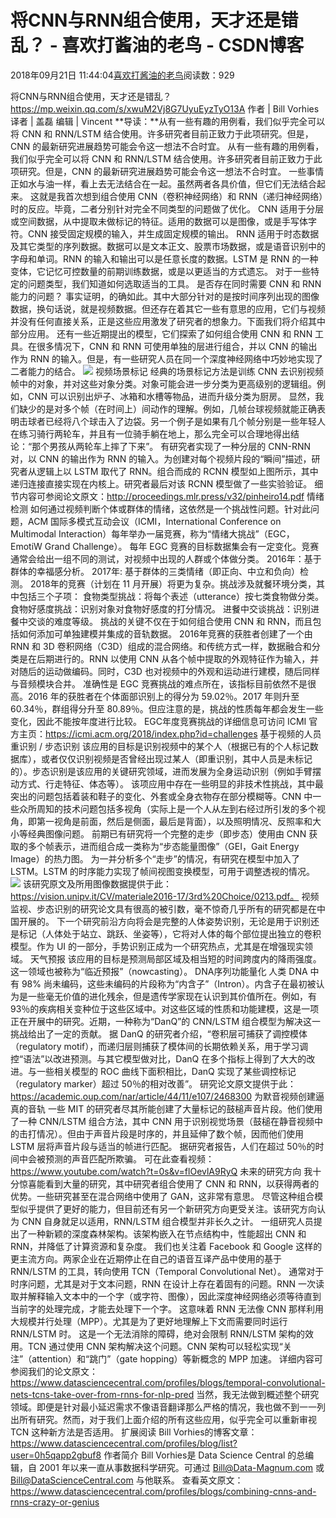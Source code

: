 
# 将CNN与RNN组合使用，天才还是错乱？ - 喜欢打酱油的老鸟 - CSDN博客


2018年09月21日 11:44:04[喜欢打酱油的老鸟](https://me.csdn.net/weixin_42137700)阅读数：929


将CNN与RNN组合使用，天才还是错乱？
https://mp.weixin.qq.com/s/xwuM2Vj8G7UyuEyzTyO13A
作者 | Bill Vorhies 译者 | 盖磊 编辑 | Vincent
**导读：**从有一些有趣的用例看，我们似乎完全可以将 CNN 和 RNN/LSTM 结合使用。许多研究者目前正致力于此项研究。但是，CNN 的最新研究进展趋势可能会令这一想法不合时宜。
从有一些有趣的用例看，我们似乎完全可以将 CNN 和 RNN/LSTM 结合使用。许多研究者目前正致力于此项研究。但是，CNN 的最新研究进展趋势可能会令这一想法不合时宜。
一些事情正如水与油一样，看上去无法结合在一起。虽然两者各具价值，但它们无法结合起来。
这就是我首次想到组合使用 CNN（卷积神经网络）和 RNN（递归神经网络）时的反应。毕竟，二者分别针对完全不同类型的问题做了优化。
CNN 适用于分层或空间数据，从中提取未做标记的特征。适用的数据可以是图像，或是手写体字符。CNN 接受固定规模的输入，并生成固定规模的输出。
RNN 适用于时态数据及其它类型的序列数据。数据可以是文本正文、股票市场数据，或是语音识别中的字母和单词。RNN 的输入和输出可以是任意长度的数据。LSTM 是 RNN 的一种变体，它记忆可控数量的前期训练数据，或是以更适当的方式遗忘。
对于一些特定的问题类型，我们知道如何选取适当的工具。
是否存在同时需要 CNN 和 RNN 能力的问题？
事实证明，的确如此。其中大部分针对的是按时间序列出现的图像数据，换句话说，就是视频数据。但还存在着其它一些有意思的应用，它们与视频并没有任何直接关系，正是这些应用激发了研究者的想象力。下面我们将介绍其中部分应用。
还有一些近期提出的模型，它们探索了如何组合使用 CNN 和 RNN 工具。在很多情况下，CNN 和 RNN 可使用单独的层进行组合，并以 CNN 的输出作为 RNN 的输入。但是，有一些研究人员在同一个深度神经网络中巧妙地实现了二者能力的结合。
![](https://img-blog.csdn.net/20180921114312236?watermark/2/text/aHR0cHM6Ly9ibG9nLmNzZG4ubmV0L3dlaXhpbl80MjEzNzcwMA==/font/5a6L5L2T/fontsize/400/fill/I0JBQkFCMA==/dissolve/70)
视频场景标记
经典的场景标记方法是训练 CNN 去识别视频帧中的对象，并对这些对象分类。对象可能会进一步分类为更高级别的逻辑组。例如，CNN 可以识别出炉子、冰箱和水槽等物品，进而升级分类为厨房。
显然，我们缺少的是对多个帧（在时间上）间动作的理解。例如，几帧台球视频就能正确表明击球者已经将八个球击入了边袋。另一个例子是如果有几个帧分别是一些年轻人在练习骑行两轮车，并且有一位骑手躺在地上，那么完全可以合理地得出结论：“那个男孩从两轮车上摔了下来”。
有研究者实现了一种分层的 CNN-RNN 对，以 CNN 的输出作为 RNN 的输入。为创建对每个视频片段的“瞬间”描述，研究者从逻辑上以 LSTM 取代了 RNN。组合而成的 RCNN 模型如上图所示，其中递归连接直接实现在内核上。研究者最后对该 RCNN 模型做了一些实验验证。
细节内容可参阅论文原文：http://proceedings.mlr.press/v32/pinheiro14.pdf
情绪检测
如何通过视频判断个体或群体的情绪，这依然是一个挑战性问题。针对此问题，ACM 国际多模式互动会议（ICMI，International Conference on Multimodal Interaction）每年举办一届竞赛，称为“情绪大挑战”（EGC，EmotiW Grand Challenge）。
每年 EGC 竞赛的目标数据集会有一定变化。竞赛通常会给出一组不同的测试，对视频中出现的人群或个体做分类。
2016年：基于群体的幸福感分析。
2017年: 基于群体的三类情绪（即正向、中立和负向）检测。
2018年的竞赛（计划在 11 月开展）将更为复杂。挑战涉及就餐环境分类，其中包括三个子项：
食物类型挑战：将每个表述（utterance）按七类食物做分类。
食物好感度挑战：识别对象对食物好感度的打分情况。
进餐中交谈挑战：识别进餐中交谈的难度等级。
挑战的关键不仅在于如何组合使用 CNN 和 RNN，而且包括如何添加可单独建模并集成的音轨数据。
2016年竞赛的获胜者创建了一个由 RNN 和 3D 卷积网络（C3D）组成的混合网络。和传统方式一样，数据融合和分类是在后期进行的。RNN 以使用 CNN 从各个帧中提取的外观特征作为输入，并对随后的运动做编码。同时，C3D 也对视频中的外观和运动进行建模，随后同样与音频模块合并。
准确性是 EGC 竞赛挑战的难点所在，该指标目前依然不是很高。2016 年的获胜者在个体面部识别上的得分为 59.02％。2017 年则升至 60.34％，群组得分升至 80.89％。但应注意的是，挑战的性质每年都会发生一些变化，因此不能按年度进行比较。
EGC年度竞赛挑战的详细信息可访问 ICMI 官方主页：https://icmi.acm.org/2018/index.php?id=challenges
基于视频的人员重识别 / 步态识别
该应用的目标是识别视频中的某个人（根据已有的个人标记数据库），或者仅仅识别视频是否曾经出现过某人（即重识别，其中人员是未标记的）。步态识别是该应用的关键研究领域，进而发展为全身运动识别（例如手臂摆动方式、行走特征、体态等）。
该项应用中存在一些明显的非技术性挑战，其中最突出的问题包括着装和鞋子的变化、外套或全身衣物存在部分模糊等。CNN 中一些众所周知的技术问题包括多视角（实际上是一个人从左到右经过所引发的多个视角，即第一视角是前面，然后是侧面，最后是背面），以及照明情况、反照率和大小等经典图像问题。
前期已有研究将一个完整的走步（即步态）使用由 CNN 获取的多个帧表示，进而组合成一类称为“步态能量图像”（GEI，Gait Energy Image）的热力图。
为一并分析多个“走步”的情况，有研究在模型中加入了 LSTM。LSTM 的时序能力实现了帧间视图变换模型，可用于调整透视的情况。
![](https://img-blog.csdn.net/20180921114335932?watermark/2/text/aHR0cHM6Ly9ibG9nLmNzZG4ubmV0L3dlaXhpbl80MjEzNzcwMA==/font/5a6L5L2T/fontsize/400/fill/I0JBQkFCMA==/dissolve/70)
该研究原文及所用图像数据提供于此：https://vision.unipv.it/CV/materiale2016-17/3rd%20Choice/0213.pdf。
视频监视、步态识别的研究论文具有很高的被引数，毫不惊奇几乎所有的研究都是在中国开展的。
下一个研究前沿方向将会是完整的人体姿势识别，无论是用于识别还是标记（人体处于站立、跳跃、坐姿等），它将对人体的每个部位提出独立的卷积模型。作为 UI 的一部分，手势识别正成为一个研究热点，尤其是在增强现实领域。
天气预报
该应用的目标是预测局部区域及相当短的时间跨度内的降雨强度。这一领域也被称为“临近预报”（nowcasting）。
DNA序列功能量化
人类 DNA 中有 98% 尚未编码，这些未编码的片段称为“内含子”（Intron）。内含子在最初被认为是一些毫无价值的进化残余，但是遗传学家现在认识到其价值所在。例如，有 93％的疾病相关变种位于这些区域中。对这些区域的性质和功能建模，这是一项正在开展中的研究。近期，一种称为“DanQ”的 CNN/LSTM 组合模型为解决这一挑战给出了一定的贡献。
据 DanQ 的研究者介绍，“卷积层可捕获了调控模体（regulatory motif），而递归层则捕获了模体间的长期依赖关系，用于学习调控“语法”以改进预测。与其它模型做对比，DanQ 在多个指标上得到了大大的改进。与一些相关模型的 ROC 曲线下面积相比，DanQ 实现了某些调控标记（regulatory marker）超过 50％的相对改善”。
研究论文原文提供于此：https://academic.oup.com/nar/article/44/11/e107/2468300
为默音视频创建逼真的音轨
一些 MIT 的研究者尽其所能创建了大量标记的鼓槌声音片段。他们使用了一种 CNN/LSTM 组合方法，其中 CNN 用于识别视觉场景（鼓槌在静音视频中的击打情况）。但由于声音片段是时序的，并且延伸了数个帧，因而他们使用 LSTM 层将声音片段与适当的帧进行匹配。
据研究者报告，人们在超过 50％的时间中会被预测的声音匹配所欺骗。
可在此查看视频：https://www.youtube.com/watch?t=0s&v=flOevlA9RyQ
未来的研究方向
我十分惊喜能看到大量的研究，其中研究者组合使用了 CNN 和 RNN，以获得两者的优势。一些研究甚至在混合网络中使用了 GAN，这非常有意思。
尽管这种组合模型似乎提供了更好的能力，但目前还有另一个新研究方向更受关注。该研究方向认为 CNN 自身就足以适用，RNN/LSTM 组合模型并非长久之计。
一组研究人员提出了一种新颖的深度森林架构。该架构嵌入在节点结构中，性能超出 CNN 和 RNN，并降低了计算资源和复杂度。
我们也关注着 Facebook 和 Google 这样的更主流方向。两家企业在近期停止在自己的语音互译产品中使用的基于 RNN/LSTM 的工具，转向使用 TCN（Temporal Convolutional Net）。
通常对于时序问题，尤其是对于文本问题，RNN 在设计上存在着固有的问题。RNN 一次读取并解释输入文本中的一个字（或字符、图像），因此深度神经网络必须等待直到当前字的处理完成，才能去处理下一个字。
这意味着 RNN 无法像 CNN 那样利用大规模并行处理（MPP）。尤其是为了更好地理解上下文而需要同时运行 RNN/LSTM 时。
这是一个无法消除的障碍，绝对会限制 RNN/LSTM 架构的效用。TCN 通过使用 CNN 架构解决这个问题。CNN 架构可以轻松实现“关注”（attention）和“跳门”（gate hopping）等新概念的 MPP 加速。
详细内容可参阅我们的论文原文：https://www.datasciencecentral.com/profiles/blogs/temporal-convolutional-nets-tcns-take-over-from-rnns-for-nlp-pred
当然，我无法做到概述整个研究领域。即便是针对最小延迟需求不像语音翻译那么严格的情况，我也做不到一一列出所有研究。然而，对于我们上面介绍的所有这些应用，似乎完全可以重新审视 TCN 这种新方法是否适用。
扩展阅读
Bill Vorhies的博客文章：
https://www.datasciencecentral.com/profiles/blog/list?user=0h5qapp2gbuf8
作者简介
Bill Vorhies是 Data Science Central 的总编辑，自 2001 年以来一直从事数据科学研究。可通过 Bill@Data-Magnum.com 或 Bill@DataScienceCentral.com 与他联系。
查看英文原文：
https://www.datasciencecentral.com/profiles/blogs/combining-cnns-and-rnns-crazy-or-genius


